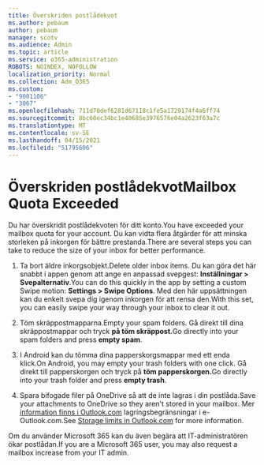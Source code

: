 ```yaml
---
title: Överskriden postlådekvot
ms.author: pebaum
author: pebaum
manager: scotv
ms.audience: Admin
ms.topic: article
ms.service: o365-administration
ROBOTS: NOINDEX, NOFOLLOW
localization_priority: Normal
ms.collection: Adm_O365
ms.custom:
- "9001106"
- "3067"
ms.openlocfilehash: 711d70def6281d67118c1fe5a1729174f4a6ff74
ms.sourcegitcommit: 8bc60ec34bc1e40685e3976576e04a2623f63a7c
ms.translationtype: MT
ms.contentlocale: sv-SE
ms.lasthandoff: 04/15/2021
ms.locfileid: "51795606"
---
```

# <a name="mailbox-quota-exceeded"></a><span data-ttu-id="1b7c6-102">Överskriden postlådekvot</span><span class="sxs-lookup"><span data-stu-id="1b7c6-102">Mailbox Quota Exceeded</span></span>

<span data-ttu-id="1b7c6-103">Du har överskridit postlådekvoten för ditt konto.</span><span class="sxs-lookup"><span data-stu-id="1b7c6-103">You have exceeded your mailbox quota for your account.</span></span> <span data-ttu-id="1b7c6-104">Du kan vidta flera åtgärder för att minska storleken på inkorgen för bättre prestanda.</span><span class="sxs-lookup"><span data-stu-id="1b7c6-104">There are several steps you can take to reduce the size of your inbox for better performance.</span></span>

1. <span data-ttu-id="1b7c6-105">Ta bort äldre inkorgsobjekt.</span><span class="sxs-lookup"><span data-stu-id="1b7c6-105">Delete older inbox items.</span></span> <span data-ttu-id="1b7c6-106">Du kan göra det här snabbt i appen genom att ange en anpassad svepgest: **Inställningar > Svepalternativ**.</span><span class="sxs-lookup"><span data-stu-id="1b7c6-106">You can do this quickly in the app by setting a custom Swipe motion: **Settings > Swipe Options**.</span></span> <span data-ttu-id="1b7c6-107">Med den här uppsättningen kan du enkelt svepa dig igenom inkorgen för att rensa den.</span><span class="sxs-lookup"><span data-stu-id="1b7c6-107">With this set, you can easily swipe your way through your inbox to clear it out.</span></span>

2. <span data-ttu-id="1b7c6-108">Töm skräppostmapparna.</span><span class="sxs-lookup"><span data-stu-id="1b7c6-108">Empty your spam folders.</span></span> <span data-ttu-id="1b7c6-109">Gå direkt till dina skräppostmappar och tryck **på töm skräppost.**</span><span class="sxs-lookup"><span data-stu-id="1b7c6-109">Go directly into your spam folders and press **empty spam**.</span></span>

3. <span data-ttu-id="1b7c6-110">I Android kan du tömma dina papperskorgsmappar med ett enda klick.</span><span class="sxs-lookup"><span data-stu-id="1b7c6-110">On Android, you may empty your trash folders with one click.</span></span> <span data-ttu-id="1b7c6-111">Gå direkt till papperskorgen och tryck på **töm papperskorgen.**</span><span class="sxs-lookup"><span data-stu-id="1b7c6-111">Go directly into your trash folder and press **empty trash**.</span></span> 

4. <span data-ttu-id="1b7c6-112">Spara bifogade filer på OneDrive så att de inte lagras i din postlåda.</span><span class="sxs-lookup"><span data-stu-id="1b7c6-112">Save your attachments to OneDrive so they aren't stored in your mailbox.</span></span> <span data-ttu-id="1b7c6-113">Mer [information finns i Outlook.com](https://support.office.com/article/storage-limits-in-outlook-com-7ac99134-69e5-4619-ac0b-2d313bba5e9e) lagringsbegränsningar i e-Outlook.com.</span><span class="sxs-lookup"><span data-stu-id="1b7c6-113">See [Storage limits in Outlook.com](https://support.office.com/article/storage-limits-in-outlook-com-7ac99134-69e5-4619-ac0b-2d313bba5e9e) for more information.</span></span> 

<span data-ttu-id="1b7c6-114">Om du använder Microsoft 365 kan du även begära att IT-administratören ökar postlådan.</span><span class="sxs-lookup"><span data-stu-id="1b7c6-114">If you are a Microsoft 365 user, you may also request a mailbox increase from your IT admin.</span></span>